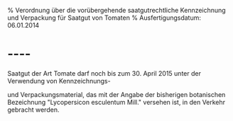 % Verordnung über die vorübergehende saatgutrechtliche Kennzeichnung und Verpackung für Saatgut von Tomaten
% Ausfertigungsdatum: 06.01.2014
 
# ----

Saatgut der Art Tomate darf noch bis zum 30. April 2015 unter der Verwendung von Kennzeichnungs-

und Verpackungsmaterial, das mit der Angabe der bisherigen botanischen Bezeichnung "Lycopersicon esculentum Mill." versehen ist, in den Verkehr gebracht werden.

